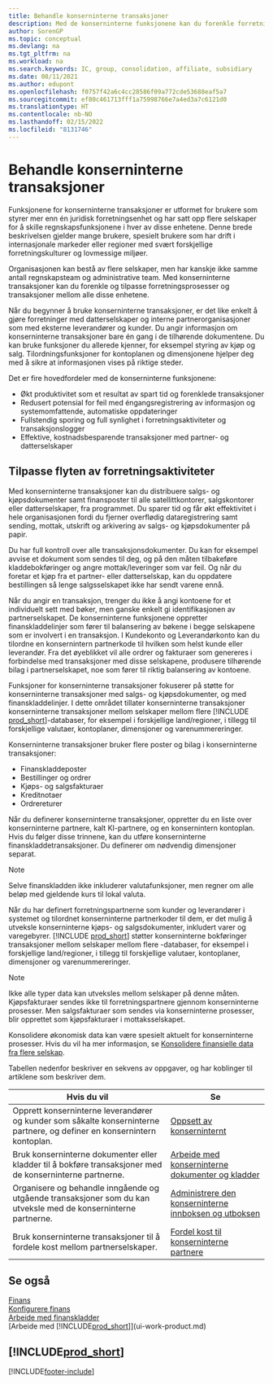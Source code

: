 ```yaml
---
title: Behandle konserninterne transaksjoner
description: Med de konserninterne funksjonene kan du forenkle forretningsprosesser og transaksjoner mellom selskaper i samme organisasjon.
author: SorenGP
ms.topic: conceptual
ms.devlang: na
ms.tgt_pltfrm: na
ms.workload: na
ms.search.keywords: IC, group, consolidation, affiliate, subsidiary
ms.date: 08/11/2021
ms.author: edupont
ms.openlocfilehash: f0757f42a6c4cc28586f09a772cde53688eaf5a7
ms.sourcegitcommit: ef80c461713fff1a75998766e7a4ed3a7c6121d0
ms.translationtype: HT
ms.contentlocale: nb-NO
ms.lasthandoff: 02/15/2022
ms.locfileid: "8131746"
---
```

# <a name="managing-intercompany-transactions"></a>Behandle konserninterne transaksjoner

Funksjonene for konserninterne transaksjoner er utformet for brukere som styrer mer enn én juridisk forretningsenhet og har satt opp flere selskaper for å skille regnskapsfunksjonene i hver av disse enhetene. Denne brede beskrivelsen gjelder mange brukere, spesielt brukere som har drift i internasjonale markeder eller regioner med svært forskjellige forretningskulturer og lovmessige miljøer.

Organisasjonen kan bestå av flere selskaper, men har kanskje ikke samme antall regnskapsteam og administrative team. Med konserninterne transaksjoner kan du forenkle og tilpasse forretningsprosesser og transaksjoner mellom alle disse enhetene.

Når du begynner å bruke konserninterne transaksjoner, er det like enkelt å gjøre forretninger med datterselskaper og interne partnerorganisasjoner som med eksterne leverandører og kunder. Du angir informasjon om konserninterne transaksjoner bare én gang i de tilhørende dokumentene. Du kan bruke funksjoner du allerede kjenner, for eksempel styring av kjøp og salg. Tilordningsfunksjoner for kontoplanen og dimensjonene hjelper deg med å sikre at informasjonen vises på riktige steder.  

Det er fire hovedfordeler med de konserninterne funksjonene:  

- Økt produktivitet som et resultat av spart tid og forenklede transaksjoner  
- Redusert potensial for feil med éngangsregistrering av informasjon og systemomfattende, automatiske oppdateringer  
- Fullstendig sporing og full synlighet i forretningsaktiviteter og transaksjonslogger  
- Effektive, kostnadsbesparende transaksjoner med partner- og datterselskaper  

## <a name="streamlining-the-flow-of-business-activities"></a>Tilpasse flyten av forretningsaktiviteter  

Med konserninterne transaksjoner kan du distribuere salgs- og kjøpsdokumenter samt finansposter til alle satellittkontorer, salgskontorer eller datterselskaper, fra programmet. Du sparer tid og får økt effektivitet i hele organisasjonen fordi du fjerner overflødig dataregistrering samt sending, mottak, utskrift og arkivering av salgs- og kjøpsdokumenter på papir.  

Du har full kontroll over alle transaksjonsdokumenter. Du kan for eksempel avvise et dokument som sendes til deg, og på den måten tilbakeføre kladdebokføringer og angre mottak/leveringer som var feil. Og når du foretar et kjøp fra et partner- eller datterselskap, kan du oppdatere bestillingen så lenge salgsselskapet ikke har sendt varene ennå.  

Når du angir en transaksjon, trenger du ikke å angi kontoene for et individuelt sett med bøker, men ganske enkelt gi identifikasjonen av partnerselskapet. De konserninterne funksjonene oppretter finanskladdelinjer som fører til balansering av bøkene i begge selskapene som er involvert i en transaksjon. I Kundekonto og Leverandørkonto kan du tilordne en konsernintern partnerkode til hvilken som helst kunde eller leverandør. Fra det øyeblikket vil alle ordrer og fakturaer som genereres i forbindelse med transaksjoner med disse selskapene, produsere tilhørende bilag i partnerselskapet, noe som fører til riktig balansering av kontoene.  

Funksjoner for konserninterne transaksjoner fokuserer på støtte for konserninterne transaksjoner med salgs- og kjøpsdokumenter, og med finanskladdelinjer. I dette området tillater konserninterne transaksjoner konserninterne transaksjoner mellom selskaper mellom flere [!INCLUDE [prod_short](includes/prod_short.md)]-databaser, for eksempel i forskjellige land/regioner, i tillegg til forskjellige valutaer, kontoplaner, dimensjoner og varenummereringer.  

Konserninterne transaksjoner bruker flere poster og bilag i konserninterne transaksjoner:  

- Finanskladdeposter
- Bestillinger og ordrer
- Kjøps- og salgsfakturaer
- Kreditnotaer
- Ordrereturer

Når du definerer konserninterne transaksjoner, oppretter du en liste over konserninterne partnere, kalt KI-partnere, og en konsernintern kontoplan. Hvis du følger disse trinnene, kan du utføre konserninterne finanskladdetransaksjoner. Du definerer om nødvendig dimensjoner separat.  

> [!NOTE]
> Selve finanskladden ikke inkluderer valutafunksjoner, men regner om alle beløp med gjeldende kurs til lokal valuta.

Når du har definert forretningspartnerne som kunder og leverandører i systemet og tilordnet konserninterne partnerkoder til dem, er det mulig å utveksle konserninterne kjøps- og salgsdokumenter, inkludert varer og varegebyrer. [!INCLUDE [prod_short](includes/prod_short.md)] støtter konserninterne bokføringer transaksjoner mellom selskaper mellom flere -databaser, for eksempel i forskjellige land/regioner, i tillegg til forskjellige valutaer, kontoplaner, dimensjoner og varenummereringer.  

> [!NOTE]
> Ikke alle typer data kan utveksles mellom selskaper på denne måten. Kjøpsfakturaer sendes ikke til forretningspartnere gjennom konserninterne prosesser. Men salgsfakturaer som sendes via konserninterne prosesser, blir opprettet som kjøpsfakturaer i mottaksselskapet.

Konsolidere økonomisk data kan være spesielt aktuelt for konserninterne prosesser. Hvis du vil ha mer informasjon, se [Konsolidere finansielle data fra flere selskap](finance-consolidated-company-reporting.md).

Tabellen nedenfor beskriver en sekvens av oppgaver, og har koblinger til artiklene som beskriver dem.

|Hvis du vil |Se|
|---|---|
|Opprett konserninterne leverandører og kunder som såkalte konserninterne partnere, og definer en konsernintern kontoplan.|[Oppsett av konserninternt](intercompany-how-setup.md)|
|Bruk konserninterne dokumenter eller kladder til å bokføre transaksjoner med de konserninterne partnerne.|[Arbeide med konserninterne dokumenter og kladder](intercompany-how-work-documents-journals.md)|
|Organisere og behandle inngående og utgående transaksjoner som du kan utveksle med de konserninterne partnerne.|[Administrere den konserninterne innboksen og utboksen](intercompany-how-manage-intercompany-inbox.md)|
|Bruk konserninterne transaksjoner til å fordele kost mellom partnerselskaper.|[Fordel kost til konserninterne partnere](intercompany-allocate-costs.md)|

## <a name="see-also"></a>Se også

[Finans](finance.md)  
[Konfigurere finans](finance-setup-finance.md)  
[Arbeide med finanskladder](ui-work-general-journals.md)  
[Arbeide med [!INCLUDE[prod_short](includes/prod_short.md)]](ui-work-product.md)

## [!INCLUDE[prod_short](includes/free_trial_md.md)]  


[!INCLUDE[footer-include](includes/footer-banner.md)]
